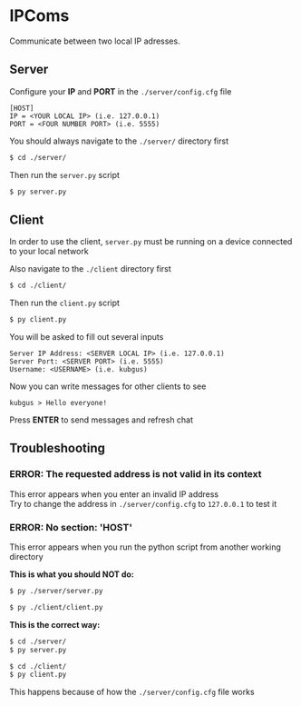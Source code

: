 # IPComs

Communicate between two local IP adresses.

## Server

Configure your **IP** and **PORT** in the `./server/config.cfg` file

```
[HOST]
IP = <YOUR LOCAL IP> (i.e. 127.0.0.1)
PORT = <FOUR NUMBER PORT> (i.e. 5555)
```

You should always navigate to the `./server/` directory first
```bash
$ cd ./server/
```
Then run the `server.py` script
```bash
$ py server.py
```

## Client

In order to use the client, `server.py` must be running on a device connected to your local network

Also navigate to the `./client` directory first
```bash
$ cd ./client/
```
Then run the `client.py` script
```bash
$ py client.py
```

You will be asked to fill out several inputs

```
Server IP Address: <SERVER LOCAL IP> (i.e. 127.0.0.1)
Server Port: <SERVER PORT> (i.e. 5555)
Username: <USERNAME> (i.e. kubgus)
```

Now you can write messages for other clients to see

```
kubgus > Hello everyone!
```

Press **ENTER** to send messages and refresh chat

## Troubleshooting

### ERROR: The requested address is not valid in its context
This error appears when you enter an invalid IP address  
Try to change the address in `./server/config.cfg` to `127.0.0.1` to test it

### ERROR: No section: 'HOST'
This error appears when you run the python script from another working directory  
  
**This is what you should NOT do:**
```bash
$ py ./server/server.py
```
```bash
$ py ./client/client.py
```
**This is the correct way:**
```bash
$ cd ./server/
$ py server.py
```
```bash
$ cd ./client/
$ py client.py
```
This happens because of how the `./server/config.cfg` file works
